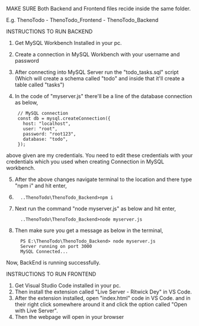 MAKE SURE Both Backend and Frontend files recide inside the same folder.

E.g. ThenoTodo
        - ThenoTodo_Frontend
        - ThenoTodo_Backend

INSTRUCTIONS TO RUN BACKEND
1. Get MySQL Workbench Installed in your pc.
2. Create a connection in MySQL Workbench with your username and password
3. After connecting into MySQL Server run the "todo_tasks.sql" script (Which will create a schema called "todo" and inside that it'll create a table called "tasks")
4. In the code of "myserver.js" there'll be a line of the database connection as below, 

        // MySQL connection
        const db = mysql.createConnection({
          host: "localhost",
          user: "root",
          password: "root123",
          database: "todo",
        });
   
  above given are my credentials. 
  You need to edit these credentials with your credentials which you used when 
  creating Connection in MySQL workbench.

5. After the above changes navigate terminal to the location and there type "npm i" and hit enter,
6.  
         ..ThenoTodo\ThenoTodo_Backend>npm i

7. Next run the command "node myserver.js" as below and hit enter,

         ..ThenoTodo\ThenoTodo_Backend>node myserver.js

8. Then make sure you get a message as below in the terminal,

         PS E:\ThenoTodo\ThenoTodo_Backend> node myserver.js
         Server running on port 3000
         MySQL Connected...

Now, BackEnd is running successfully.



INSTRUCTIONS TO RUN FRONTEND

1. Get Visual Studio Code installed in your pc.
2. Then install the extension called "Live Server - Ritwick Dey" in VS Code.
3. After the extension installed, open "index.html" code in VS Code.
   and in their right click somewhere around it and click the option called "Open with Live Server".
4. Then the webpage will open in your browser   
